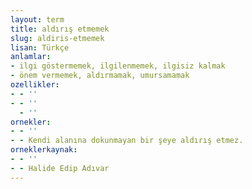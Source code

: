 ```yaml
---
layout: term
title: aldırış etmemek
slug: aldiris-etmemek
lisan: Türkçe
anlamlar:
- ilgi göstermemek, ilgilenmemek, ilgisiz kalmak
- önem vermemek, aldırmamak, umursamamak
ozellikler:
- - ''
- - ''
  - ''
ornekler:
- - ''
- - Kendi alanına dokunmayan bir şeye aldırış etmez.
orneklerkaynak:
- - ''
- - Halide Edip Adıvar
---
```

